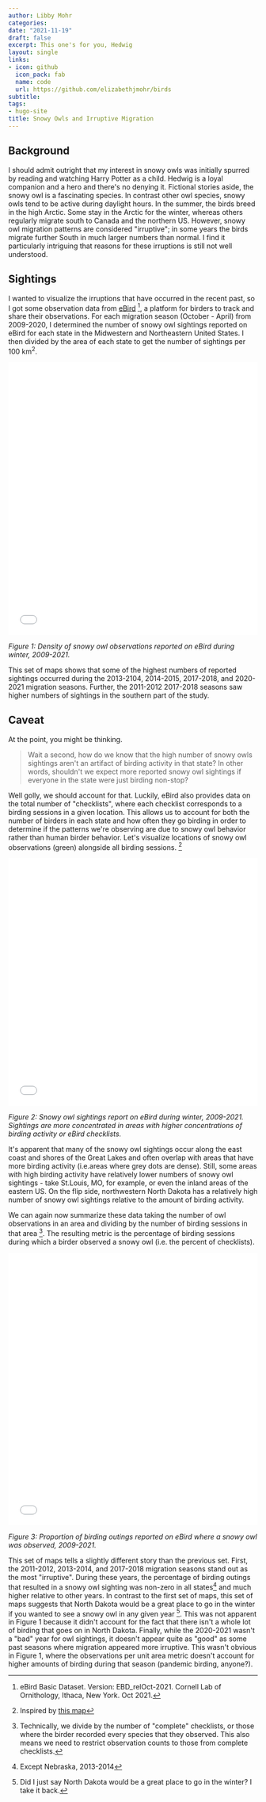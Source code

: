```yaml
---
author: Libby Mohr
categories:
date: "2021-11-19"
draft: false
excerpt: This one's for you, Hedwig
layout: single
links:
- icon: github
  icon_pack: fab
  name: code
  url: https://github.com/elizabethjmohr/birds
subtitle: 
tags:
- hugo-site
title: Snowy Owls and Irruptive Migration
---
```


## Background
I should admit outright that my interest in snowy owls was initially spurred by reading and watching Harry Potter as a child. Hedwig is a loyal companion and a hero and there's no denying it. Fictional stories aside, the snowy owl is a fascinating species. In contrast other owl species, snowy owls tend to be active during daylight hours. In the summer, the birds breed in the high Arctic. Some stay in the Arctic for the winter, whereas others regularly migrate south to Canada and the northern US. However, snowy owl migration patterns are considered "irruptive"; in some years the birds migrate further South in much larger numbers than normal. I find it particularly intriguing that reasons for these irruptions is still not well understood. 

## Sightings 
I wanted to visualize the irruptions that have occurred in the recent past, so I got some observation data from 
[eBird](https://ebird.org/home) [^1], a platform for birders to track and share their observations. For each migration season (October - April) from 2009-2020, I determined the number of snowy owl sightings reported on eBird for each state in the Midwestern and Northeastern United States. I then divided by the area of each state to get the number of sightings per 100 km<sup>2</sup>.
<iframe src="chloropleth1.png" width = 100% height = 550 seamless = "seamless" frameBorder = "0"> </iframe>

*Figure 1: Density of snowy owl observations reported on eBird during winter, 2009-2021.*

This set of maps shows that some of the highest numbers of reported sightings occurred during the 2013-2104, 2014-2015, 2017-2018, and 2020-2021 migration seasons. Further, the 2011-2012 2017-2018 seasons saw higher numbers of sightings in the southern part of the study.

## Caveat

At the point, you might be thinking.

> Wait a second, how do we know that the high number of snowy owls sightings aren't an artifact of birding activity in that state? In other words, shouldn't we expect more reported snowy owl sightings if everyone in the state were just birding non-stop? 

Well golly, we should account for that. Luckily, eBird also provides data on the total number of "checklists", where each checklist corresponds to a birding sessions in a given location. This allows us to account for both the number of birders in each state and how often they go birding in order to determine if the patterns we're observing are due to snowy owl behavior rather than human birder behavior. Let's visualize locations of snowy owl observations (green) alongside all birding sessions. [^3]

<iframe src="sightings.png" width = "100%" height = 500 seamless = "seamless" frameBorder = "0"> </iframe>

*Figure 2: Snowy owl sightings report on eBird during winter, 2009-2021. Sightings are more concentrated in areas with higher concentrations of birding activity or eBird checklists.*

It's apparent that many of the snowy owl sightings occur along the east coast and shores of the Great Lakes and often overlap with areas that have more birding activity (i.e.areas where grey dots are dense). Still, some areas with high birding activity have relatively lower numbers of snowy owl sightings - take St.Louis, MO, for example, or even the inland areas of the eastern US. On the flip side, northwestern North Dakota has a relatively high number of snowy owl sightings relative to the amount of birding activity. 

We can again now summarize these data taking the number of owl observations in an area and dividing by the number of birding sessions in that area [^2]. The resulting metric is the percentage of birding sessions during which a birder observed a snowy owl (i.e. the percent of checklists). 

<iframe src="chloropleth2.png" width = "100%" height = 550 seamless = "seamless" frameBorder = "0"> </iframe>

*Figure 3: Proportion of birding outings reported on eBird where a snowy owl was observed, 2009-2021.*

This set of maps tells a slightly different story than the previous set. First, the 2011-2012, 2013-2014, and 2017-2018 migration seasons stand out as the most "irruptive". During these years, the percentage of birding outings that resulted in a snowy owl sighting was non-zero in all states[^4] and much higher relative to other years. In contrast to the first set of maps, this set of maps suggests that North Dakota would be a great place to go in the winter if you wanted to see a snowy owl in any given year [^5]. This was not apparent in Figure 1 because it didn't account for the fact that there isn't a whole lot of birding that goes on in North Dakota. Finally, while the 2020-2021 wasn't a "bad" year for owl sightings, it doesn't appear quite as "good" as some past seasons where migration appeared more irruptive. This wasn't obvious in Figure 1, where the observations per unit area metric doesn't account for higher amounts of birding during that season (pandemic birding, anyone?). 


[^1]: eBird Basic Dataset. Version: EBD_relOct-2021. Cornell Lab of Ornithology, Ithaca, New York. Oct 2021.
[^2]: Technically, we divide by the number of "complete" checklists, or those where the birder recorded every species that they observed. This also means we need to restrict observation counts to those from complete checklists.   
[^3]: Inspired by [this map](https://cornelllabofornithology.github.io/ebird-best-practices/ebird.html#ebird-explore)
[^4]: Except Nebraska, 2013-2014
[^5]: Did I just say North Dakota would be a great place to go in the winter? I take it back.
